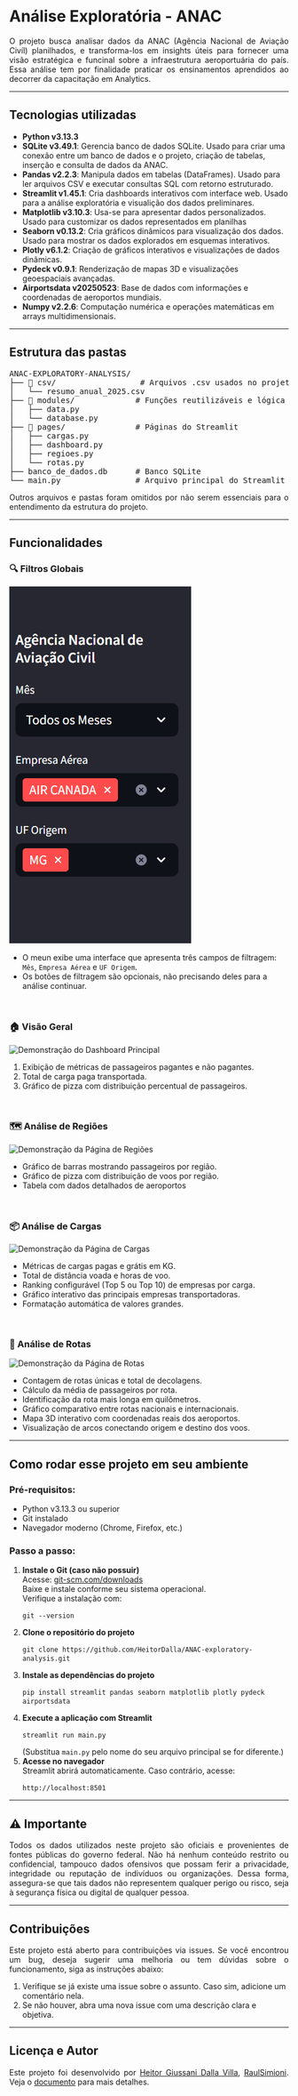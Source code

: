 <h1>Análise Exploratória - ANAC</h1>

<p align="justify">O projeto busca analisar dados da ANAC (Agência Nacional de Aviação Civíl) planilhados, e transforma-los em insights úteis para fornecer uma visão estratégica e funcinal sobre a infraestrutura aeroportuária do país. Essa análise tem por finalidade praticar os ensinamentos aprendidos ao decorrer da capacitação em Analytics.</p>

<hr>

<h2>Tecnologias utilizadas</h2>
<ul>
    <li><strong>Python v3.13.3</strong></li>
    <li><strong>SQLite v3.49.1</strong>: Gerencia banco de dados SQLite. Usado para criar uma conexão entre um banco de dados e o projeto, criação de tabelas, inserção e consulta de dados da ANAC.
    <li><strong>Pandas v2.2.3</strong>: Manipula dados em tabelas (DataFrames). Usado para ler arquivos CSV e executar consultas SQL com retorno estruturado.</li>
    <li><strong>Streamlit v1.45.1</strong>: Cria dashboards interativos com interface web. Usado para a análise exploratória e visualição dos dados preliminares.</li>
    <li><strong>Matplotlib v3.10.3</strong>: Usa-se para apresentar dados personalizados. Usado para customizar os dados representados em planilhas</li>
    <li><strong>Seaborn v0.13.2</strong>: Cria gráficos dinâmicos para visualização dos dados. Usado para mostrar os dados explorados em esquemas interativos.</li>
    <li><strong>Plotly v6.1.2</strong>: Criação de gráficos interativos e visualizações de dados dinâmicas.</li>
    <li><strong>Pydeck v0.9.1</strong>: Renderização de mapas 3D e visualizações geoespaciais avançadas.</li>
    <li><strong>Airportsdata v20250523</strong>: Base de dados com informações e coordenadas de aeroportos mundiais.</li>
    <li><strong>Numpy v2.2.6</strong>: Computação numérica e operações matemáticas em arrays multidimensionais.</li>
</ul>

<hr>

<h2>Estrutura das pastas</h2>

<pre>
ANAC-EXPLORATORY-ANALYSIS/
├── 📁 csv/                  # Arquivos .csv usados no projeto para população dos Dados
│   └── resumo_anual_2025.csv
├── 📁 modules/             # Funções reutilizáveis e lógica de negócio
│   ├── data.py
│   └── database.py
├── 📁 pages/               # Páginas do Streamlit
│   ├── cargas.py
│   ├── dashboard.py
│   ├── regioes.py
│   └── rotas.py
├── banco_de_dados.db      # Banco SQLite
└── main.py                # Arquivo principal do Streamlit
</pre>

<p align="justify">Outros arquivos e pastas foram omitidos por não serem essenciais para o entendimento da estrutura do projeto.</p>

<hr>

<h2>Funcionalidades</h2>

<h3>🔍 Filtros Globais</h3>
<img src="./img/FILTROS_PRINCIPAIS.png" alt="Demonstração dos Filtros Principais da Página" />
<ul>
    <li>O meun exibe uma interface que apresenta três campos de filtragem: <code>Mês</code>, <code>Empresa Aérea</code> e <code>UF Origem</code>.</li>
    <li>Os botões de filtragem são opcionais, não precisando deles para a análise continuar.</li>
</ul>

<br>

<h3>🏠 Visão Geral</h3>
<img src="./img/DASHBOARD_PRINCIPAL.gif" alt="Demonstração do Dashboard Principal" />
<ol>
    <li>Exibição de métricas de passageiros pagantes e não pagantes.</li>
    <li>Total de carga paga transportada.</li>
    <li>Gráfico de pizza com distribuição percentual de passageiros.</li>
</ol>

<br>

<h3>🗺️ Análise de Regiões</h3>
<img src="./img/REGIOES.gif" alt="Demonstração da Página de Regiões"/>
<ul>
    <li>Gráfico de barras mostrando passageiros por região.</li>
    <li>Gráfico de pizza com distribuição de voos por região.</li>
    <li>Tabela com dados detalhados de aeroportos</li>
</ul>

<br>

<h3>📦 Análise de Cargas</h3>
<img src="./img/CARGAS.gif" alt="Demonstração da Página de Cargas" />
<ul>
    <li>Métricas de cargas pagas e grátis em KG.</li>
    <li>Total de distância voada e horas de voo.</li>
    <li>Ranking configurável (Top 5 ou Top 10) de empresas por carga.</li>
    <li>Gráfico interativo das principais empresas transportadoras.</li>
    <li>Formatação automática de valores grandes.</li>
</ul>

<br>

<h3>🔁 Análise de Rotas</h3>
<img src="./img/ROTAS.gif" alt="Demonstração da Página de Rotas" />
<ul>
    <li>Contagem de rotas únicas e total de decolagens.</li>
    <li>Cálculo da média de passageiros por rota.</li>
    <li>Identificação da rota mais longa em quilômetros.</li>
    <li>Gráfico comparativo entre rotas nacionais e internacionais.</li>
    <li>Mapa 3D interativo com coordenadas reais dos aeroportos.</li>
    <li>Visualização de arcos conectando origem e destino dos voos.</li>
</ul>

<hr>

<h2>Como rodar esse projeto em seu ambiente</h2>

<h3>Pré-requisitos:</h3>
<ul>
  <li>Python v3.13.3 ou superior</li>
  <li>Git instalado</li>
  <li>Navegador moderno (Chrome, Firefox, etc.)</li>
</ul>

<h3>Passo a passo:</h3>
<ol>

  <li>
    <strong>Instale o Git (caso não possuir)</strong><br>
    Acesse: <a href="https://git-scm.com/downloads" target="_blank">git-scm.com/downloads</a><br>
    Baixe e instale conforme seu sistema operacional.<br>
    Verifique a instalação com:
    <pre><code>git --version</code></pre>
  </li>

  <li>
    <strong>Clone o repositório do projeto</strong>
    <pre><code>git clone https://github.com/HeitorDalla/ANAC-exploratory-analysis.git</code></pre>
  </li>

  <li>
    <strong>Instale as dependências do projeto</strong><br>
    <pre><code>pip install streamlit pandas seaborn matplotlib plotly pydeck airportsdata</code></pre>
  </li>

  <li>
    <strong>Execute a aplicação com Streamlit</strong>
    <pre><code>streamlit run main.py</code></pre>
    (Substitua <code>main.py</code> pelo nome do seu arquivo principal se for diferente.)
  </li>

  <li>
    <strong>Acesse no navegador</strong><br>
    Streamlit abrirá automaticamente. Caso contrário, acesse:
    <pre><code>http://localhost:8501</code></pre>
  </li>

</ol>

<hr>

<h2>⚠️ Importante</h2>

<p align="justify">Todos os dados utilizados neste projeto são oficiais e provenientes de fontes públicas do governo federal. Não há nenhum conteúdo restrito ou confidencial, tampouco dados ofensivos que possam ferir a privacidade, integridade ou reputação de indivíduos ou organizações. Dessa forma, assegura-se que tais dados não representem qualquer perigo ou risco, seja à segurança física ou digital de qualquer pessoa.</p>

<hr>

<h2>Contribuições</h2>
<p align="justify">Este projeto está aberto para contribuições via issues. Se você encontrou um bug, deseja sugerir uma melhoria ou tem dúvidas sobre o funcionamento, siga as instruções abaixo:</p>
<ol>
    <li>Verifique se já existe uma issue sobre o assunto. Caso sim, adicione um comentário nela.</li>
    <li>Se não houver, abra uma nova issue com uma descrição clara e objetiva.</li>
</ol>

<hr>

<h2>Licença e Autor</h2>
<p align="justify">Este projeto foi desenvolvido por <a href="https://github.com/HeitorDalla">Heitor Giussani Dalla Villa</a>, <a href="https://github.com/RaulSimioni">RaulSimioni</a>. Veja o <a href="./LICENSE">documento</a> para mais detalhes.</p>
